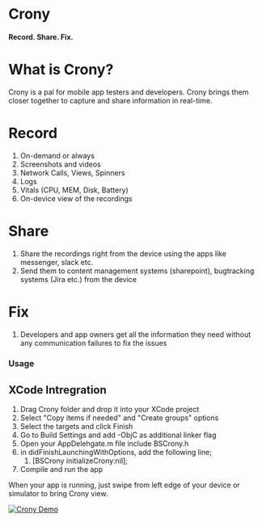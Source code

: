 # Crony
#### Record. Share. Fix.

# What is Crony?
Crony is a pal for mobile app testers and developers. Crony brings them closer together to capture and share information in real-time.

# Record
1. On-demand or always
1. Screenshots and videos
1. Network Calls, Views, Spinners
1. Logs
1. Vitals (CPU, MEM, Disk, Battery)
1. On-device view of the recordings

# Share
1. Share the recordings right from the device using the apps like messenger, slack etc.
1. Send them to content management systems (sharepoint), bugtracking systems (Jira etc.) from the device

# Fix
1. Developers and app owners get all the information they need without any communication failures to fix the issues

### Usage
## XCode Intregration
1. Drag Crony folder and drop it into your XCode project
2. Select "Copy items if needed" and "Create groups" options
3. Select the targets and click Finish
4. Go to Build Settings and add -ObjC as additional linker flag
5. Open your AppDelehgate.m file include BSCrony.h
6. in didFinishLaunchingWithOptions, add the following line;
   1. [BSCrony initializeCrony:nil];
7. Compile and run the app

When your app is running, just swipe from left edge of your device or simulator to bring Crony view.


[![Crony Demo](http://img.youtube.com/vi/YOUTUBE_VIDEO_ID_HERE/0.jpg)](Assets/crony-demo.MOV)

